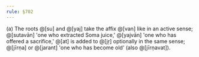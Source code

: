 ```yaml
---
rule: §702
---
```


(a) The roots @[su] and @[yaj] take the affix @[van] like in an active sense; @[sutavān] 'one who extracted Soma juice,' @[yajvān] 'one who has offered a sacrifice,' @[at] is added to @[jṛ] optionally in the same sense; @[jīrṇa] or @[jarant] 'one who has become old' (also @[jīrṇavat]).